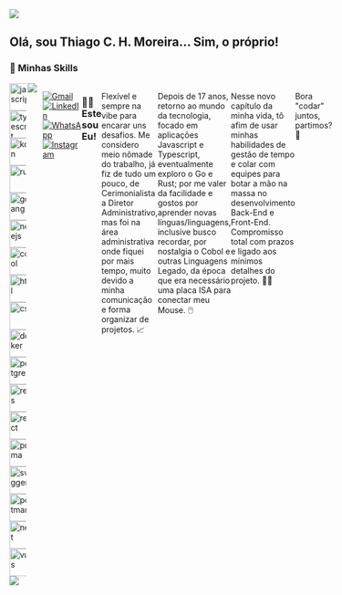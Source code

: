 ![](https://komarev.com/ghpvc/?username=ThiagoCHM&color=006bed)

<h2>Olá, sou Thiago C. H. Moreira... Sim, o próprio!</h2>
<h3>🚀 Minhas Skills</h4>
<div style="display: flex; flex-direction: row;">
  <div style="flex: 1; margin-right: 10px;">
    <img align="right" src="https://github-readme-stats.vercel.app/api/top-langs/?username=ThiagoCHM&langs_count=7&theme=radical" />
    <div style="display: flex; flex-wrap: wrap;">
    <img height="48" src="https://i.ibb.co/MDcJWsK/javascript.png" alt="javascript"/>
    <img height="48" src="https://i.ibb.co/6yvXnqX/typescript.png" alt="typescript"/>
    <img height="48" src="https://i.ibb.co/rbGQnbb/kotlin.png" alt="kotlin"/>
    <img height="48" src="https://i.ibb.co/TkSNF5T/rust.png" alt="rust"/>
    <img height="48" src="https://i.ibb.co/Zz8Mncn/golang.png" alt="golang"/>
    <img height="48" src="https://i.ibb.co/8zxgvC0/nodejs.png" alt="nodejs"/>
    <img height="48" src="https://i.ibb.co/0tbcnRd/cobol.png" alt="cobol"/>
    <img height="48" src="https://i.ibb.co/pQhT4rS/html.png" alt="html"/>
    <img height="48" src="https://i.ibb.co/C0BMNWx/css.png" alt="css"/>
    <br />
    <img height="48" src="https://i.ibb.co/jDgm344/docker.png" alt="docker"/>
    <img height="48" src="https://i.ibb.co/wwvGxSH/postgres.png" alt="postgres"/>
    <img height="48" src="https://i.ibb.co/VtLW4j8/redis.png" alt="redis"/>
    <img height="48" src="https://i.ibb.co/bdVRyCD/react.png" alt="react"/>
    <img height="48" src="https://i.ibb.co/FgLRR1v/prisma.png" alt="prisma"/>
    <img height="48" src="https://i.ibb.co/sKSMB1r/swagger.png" alt="swagger"/>
    <img height="48" src="https://i.ibb.co/z8PXpTG/postman.png" alt="postman"/>
    <img height="48" src="https://i.ibb.co/JQ35R7t/nest.png" alt="nest"/>
    <img height="48" src="https://i.ibb.co/f2ZFNnq/vuejs.png" alt="vuejs"/>
      <br />
      <br />
    <img align="left" src="https://github-readme-stats.vercel.app/api?username=ThiagoCHM&theme=radical&show_icons=true&rank_icon=github" />
    </div>
    <div>
  </div>
</div>
<br />
<br />
<br />
<br />
<br />
<br />
<br />
<br />
<br />
<br />
<p align="left">
  <a href="thiagochm@gmail.com" title="Gmail">
  <img src="https://img.shields.io/badge/-Gmail-FF0000?style=flat-square&labelColor=FF0000&logo=gmail&logoColor=white&link=thiagochm@gmail.com" alt="Gmail"/></a>
  <a href="https://www.linkedin.com/in/thiagochmoreira/" title="LinkedIn">
  <img src="https://img.shields.io/badge/-Linkedin-0e76a8?style=flat-square&logo=Linkedin&logoColor=white&link=https://www.linkedin.com/in/thiagochmoreira/" alt="LinkedIn"/></a>
  <a href="https://wa.me/5511931501221" title="WhatsApp">
  <img src="https://img.shields.io/badge/-WhatsApp-25d366?style=flat-square&labelColor=25d366&logo=whatsapp&logoColor=white&link=+5511931501221" alt="WhatsApp"/></a>
  <a href="https://www.instagram.com/thiagochm87/" title="Instagram">
  <img src="https://img.shields.io/badge/-Instagram-DF0174?style=flat-square&labelColor=DF0174&logo=instagram&logoColor=white&link=https://www.instagram.com/thiagochm87/" alt="Instagram"/></a>
</p>
  
<h3> 👨‍💻 Este sou Eu!</h3>

<p align="left"> 
Flexível e sempre na vibe para encarar uns desafios. Me considero meio nômade do trabalho, já fiz de tudo um pouco, de Cerimonialista a Diretor Administrativo, mas foi na área administrativa onde fiquei por mais tempo, muito devido a minha comunicação e forma organizar de projetos. 📈

Depois de 17 anos, retorno ao mundo da tecnologia, focado em aplicações Javascript e Typescript, eventualmente exploro o Go e Rust; por me valer da facilidade e gostos por aprender novas línguas/linguagens, inclusive busco recordar, por nostalgia o Cobol e outras Linguagens Legado, da época que era necessário uma placa ISA para conectar meu Mouse. 🖱️

Nesse novo capítulo da minha vida, tô afim de usar minhas habilidades de gestão de tempo e colar com equipes para botar a mão na massa no desenvolvimento Back-End e Front-End. Compromisso total com prazos e ligado aos mínimos detalhes do projeto. 👨‍💻

Bora "codar" juntos, partimos? 🚀
</p>
